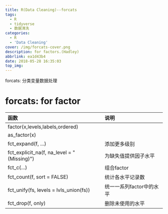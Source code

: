 ```yaml
---
title: R(Data Cleaning)--forcats
tags:
  - R
  - tidyverse
  - 数据清洗
categories:
  - R
  - 'Data Cleaning'
cover: /img/forcats-cover.png
description: for factors.(Hadley)
abbrlink: ea1d43b4
date: 2018-05-28 16:35:03
top_img:
---
```


forcats: 分类变量数据处理

<!-- more -->

# forcats:  for factor

函数|说明
:---|:---
factor(x,levels,labels,ordered)|
as_factor(x)|
fct_expand(f, ...)|添加更多级别
fct_explicit_na(f, na_level = "(Missing)")|为缺失值提供因子水平
fct_c(...)|组合factor
fct_count(f, sort = FALSE)|统计各水平记录数
fct_unify(fs, levels = lvls_union(fs))|统一一系列factor中的水平
fct_drop(f, only)|删除未使用的水平
